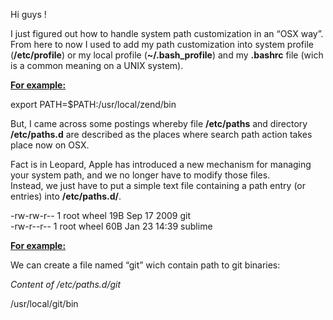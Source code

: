 
Hi guys !

I just figured out how to handle system path customization in an &#8220;OSX way&#8221;.  
From here to now I used to add my path customization into system profile (**/etc/profile**) or my local profile (**~/.bash_profile**) and my **.bashrc** file (wich is a common meaning on a UNIX system).

**<span style="text-decoration: underline;">For example:</span>**

<div class="codecolorer-container bash vibrant" style="overflow:auto;white-space:nowrap;width:100%;">
  <div class="bash codecolorer">
    <span class="kw3">export</span> <span class="re2">PATH</span>=<span class="re1">$PATH</span>:<span class="sy0">/</span>usr<span class="sy0">/</span>local<span class="sy0">/</span>zend<span class="sy0">/</span>bin
  </div>
</div>

But, I came across some postings whereby file **/etc/paths** and directory **/etc/paths.d** are described as the places where search path action takes place now on OSX.

Fact is in Leopard, Apple has introduced a new mechanism for managing your system path, and we no longer have to modify those files.  
Instead, we just have to put a simple text file containing a path entry (or entries) into **/etc/paths.d/**.

<div class="codecolorer-container bash vibrant" style="overflow:auto;white-space:nowrap;width:100%;">
  <div class="bash codecolorer">
    <span class="re5">-rw-rw-r--</span> <span class="nu0">1</span> root wheel 19B Sep <span class="nu0">17</span> <span class="nu0">2009</span> <span class="kw2">git</span><br /> <span class="re5">-rw-r--r--</span> <span class="nu0">1</span> root wheel 60B Jan <span class="nu0">23</span> <span class="nu0">14</span>:<span class="nu0">39</span> sublime
  </div>
</div>

**<span style="text-decoration: underline;">For example:</span>**

We can create a file named &#8220;git&#8221; wich contain path to git binaries:

*Content of /etc/paths.d/git*

<div class="codecolorer-container bash vibrant" style="overflow:auto;white-space:nowrap;width:100%;">
  <div class="bash codecolorer">
    <span class="sy0">/</span>usr<span class="sy0">/</span>local<span class="sy0">/</span>git<span class="sy0">/</span>bin
  </div>
</div>